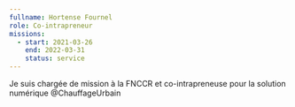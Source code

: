 ```yaml
---
fullname: Hortense Fournel
role: Co-intrapreneur 
missions:
  - start: 2021-03-26
    end: 2022-03-31
    status: service
---
```


Je suis chargée de mission à la FNCCR et co-intrapreneuse pour la solution numérique @ChauffageUrbain
